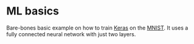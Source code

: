# ML basics

Bare-bones basic example on how to train [Keras](https://keras.io/) on the [MNIST](http://yann.lecun.com/exdb/mnist/).
It uses a fully connected neural network with just two layers.

